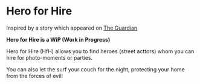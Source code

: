 # Hero for Hire #

Inspired by a story which appeared on [The Guardian](https://www.theguardian.com/us-news/video/2017/apr/27/hollywood-homeless-superheroes-superman-joker-video)

**Hero for Hire is a WiP (Work in Progress)**

Hero for Hire (HfH) allows you to find heroes (street acttors) whom you can hire for photo-moments or parties.

You can also let the surf your couch for the night, protecting your home from the forces of evil!

